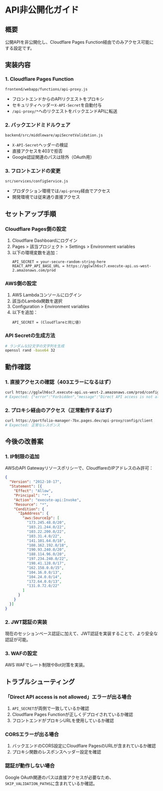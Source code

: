# API非公開化ガイド

## 概要
公開APIを非公開化し、Cloudflare Pages Function経由でのみアクセス可能にする設定です。

## 実装内容

### 1. Cloudflare Pages Function
`frontend/webapp/functions/api-proxy.js`
- フロントエンドからのAPIリクエストをプロキシ
- セキュリティヘッダー`X-API-Secret`を自動付与
- `/api-proxy/*`へのリクエストをバックエンドAPIに転送

### 2. バックエンドミドルウェア
`backend/src/middleware/apiSecretValidation.js`
- `X-API-Secret`ヘッダーの検証
- 直接アクセスを403で拒否
- Google認証関連のパスは除外（OAuth用）

### 3. フロントエンドの変更
`src/services/configService.js`
- プロダクション環境では`/api-proxy`経由でアクセス
- 開発環境では従来通り直接アクセス

## セットアップ手順

### Cloudflare Pages側の設定

1. Cloudflare Dashboardにログイン
2. Pages > 該当プロジェクト > Settings > Environment variables
3. 以下の環境変数を追加：
   ```
   API_SECRET = your-secure-random-string-here
   REACT_APP_API_BASE_URL = https://gglwlh6sc7.execute-api.us-west-2.amazonaws.com/prod
   ```

### AWS側の設定

1. AWS Lambdaコンソールにログイン
2. 該当のLambda関数を選択
3. Configuration > Environment variables
4. 以下を追加：
   ```
   API_SECRET = (Cloudflareと同じ値)
   ```

### API Secretの生成方法
```bash
# ランダムな32文字の文字列を生成
openssl rand -base64 32
```

## 動作確認

### 1. 直接アクセスの確認（403エラーになるはず）
```bash
curl https://gglwlh6sc7.execute-api.us-west-2.amazonaws.com/prod/config/client
# Expected: {"error":"Forbidden","message":"Direct API access is not allowed"}
```

### 2. プロキシ経由のアクセス（正常動作するはず）
```bash
curl https://portfolio-manager-7bx.pages.dev/api-proxy/config/client
# Expected: 正常なレスポンス
```

## 今後の改善案

### 1. IP制限の追加
AWSのAPI Gatewayリソースポリシーで、CloudflareのIPアドレスのみ許可：
```json
{
  "Version": "2012-10-17",
  "Statement": [{
    "Effect": "Allow",
    "Principal": "*",
    "Action": "execute-api:Invoke",
    "Resource": "*",
    "Condition": {
      "IpAddress": {
        "aws:SourceIp": [
          "173.245.48.0/20",
          "103.21.244.0/22",
          "103.22.200.0/22",
          "103.31.4.0/22",
          "141.101.64.0/18",
          "108.162.192.0/18",
          "190.93.240.0/20",
          "188.114.96.0/20",
          "197.234.240.0/22",
          "198.41.128.0/17",
          "162.158.0.0/15",
          "104.16.0.0/13",
          "104.24.0.0/14",
          "172.64.0.0/13",
          "131.0.72.0/22"
        ]
      }
    }
  }]
}
```

### 2. JWT認証の実装
現在のセッションベース認証に加えて、JWT認証を実装することで、より安全な認証が可能。

### 3. WAFの設定
AWS WAFでレート制限やBot対策を実装。

## トラブルシューティング

### 「Direct API access is not allowed」エラーが出る場合
1. `API_SECRET`が両側で一致しているか確認
2. Cloudflare Pages Functionが正しくデプロイされているか確認
3. フロントエンドがプロキシURLを使用しているか確認

### CORSエラーが出る場合
1. バックエンドのCORS設定にCloudflare PagesのURLが含まれているか確認
2. プロキシ関数のレスポンスヘッダー設定を確認

### 認証が動作しない場合
Google OAuth関連のパスは直接アクセスが必要なため、`SKIP_VALIDATION_PATHS`に含まれているか確認。